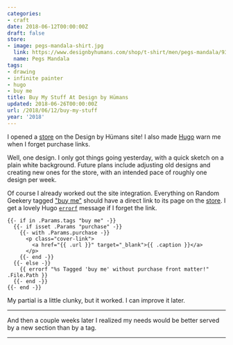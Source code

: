 ```yaml
---
categories:
- craft
date: 2018-06-12T00:00:00Z
draft: false
store:
- image: pegs-mandala-shirt.jpg
  link: https://www.designbyhumans.com/shop/t-shirt/men/pegs-mandala/933514/
  name: Pegs Mandala
tags:
- drawing
- infinite painter
- hugo
- buy me
title: Buy My Stuff At Design by Hümans
updated: 2018-06-26T00:00:00Z
url: /2018/06/12/buy-my-stuff
year: '2018'
---
```



I opened a [store][] on the Design by Hümans site! I also made [Hugo][] warn me when I forget purchase links.

[store]: https://www.designbyhumans.com/shop/randomgeek/
[Hugo]: /tags/hugo
<!--more-->

Well, one design. I only got things going yesterday, with a quick sketch on a plain white background. Future
plans include adjusting old designs and creating new ones for the store, with an intended pace of roughly one
design per week.

Of course I already worked out the site integration. Everything on Random Geekery tagged ["buy me"][] should
have a direct link to its page on the [store][]. I get a lovely Hugo [`errorf`][] message if I forget the link.

    {{- if in .Params.tags "buy me" -}}
      {{- if isset .Params "purchase" -}}
        {{- with .Params.purchase -}}
          <p class="cover-link">
            <a href="{{ .url }}" target="_blank">{{ .caption }}</a>
          </p>
        {{- end -}}
      {{- else -}}
        {{ errorf "%s Tagged 'buy me' without purchase front matter!" .File.Path }}
      {{- end -}}
    {{- end -}}

My partial is a little clunky, but it worked. I can improve it later.

****

And then a couple weeks later I realized my needs would be better served by a new section than by a tag.

****

["buy me"]: /tags/buy-me
[`errorf`]: http://gohugo.io/functions/errorf/

